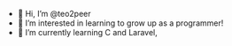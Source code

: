- 👋 Hi, I’m @teo2peer
- 👀 I’m interested in learning to grow up as a programmer!
- 🌱 I’m currently learning C and Laravel,

<!---
teo2peer/teo2peer is a ✨ special ✨ repository because its `README.md` (this file) appears on your GitHub profile.
You can click the Preview link to take a look at your changes.
--->
